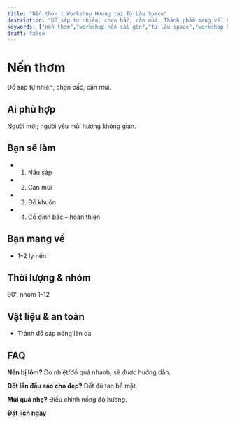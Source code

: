 ```yaml
---
title: "Nến thơm | Workshop Hương tại Từ Lâu Space"
description: "Đổ sáp tự nhiên, chọn bấc, cân mùi. Thành phẩm mang về. Phù hợp người mới. Đặt lịch ngay."
keywords: ["nến thơm","workshop nến sài gòn","từ lâu space","workshop handmade"]
draft: false
---
```


# Nến thơm

Đổ sáp tự nhiên, chọn bấc, cân mùi.

## Ai phù hợp
Người mới; người yêu mùi hương không gian.

## Bạn sẽ làm
- 1. Nấu sáp
- 2. Cân mùi
- 3. Đổ khuôn
- 4. Cố định bấc – hoàn thiện

## Bạn mang về
- 1–2 ly nến

## Thời lượng & nhóm
90', nhóm 1–12

## Vật liệu & an toàn
- Tránh đổ sáp nóng lên da

## FAQ
**Nến bị lõm?**
Do nhiệt/đổ quá nhanh; sẽ được hướng dẫn.

**Đốt lần đầu sao cho đẹp?**
Đốt đủ tan bề mặt.

**Mùi quá nhẹ?**
Điều chỉnh nồng độ hương.

**[Đặt lịch ngay](/booking-pricing)**